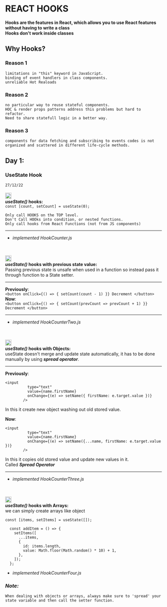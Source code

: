 # **REACT HOOKS**

**Hooks are the features in React, which allows you to use React features without having to write a class**<br>
**Hooks don't work inside classes**

## **Why Hooks?**

### **Reason 1**

    limitations in "this" keyword in JavaScript.
    binding of event handlers in class components.
    unreliable Hot Realoads

### **Reason 2**

    no particular way to reuse stateful components.
    HOC & render props patterns address this problems but hard to refactor.
    Need to share statefull logic in a better way.

### **Reason 3**

    components for data fetching and subscribing to events codes is not organized and scattered in different life-cycle methods.

## **Day 1**:

### **UseState Hook**

`27/12/22`
<br><br>
<img src="https://media0.giphy.com/media/13VLdHIQRb8zQc/giphy.gif?cid=790b761139649fcbebc663ec138bf6268a255990c913eb92&rid=giphy.gif&ct=g" alt="1" width="20">
<br>
**_useState()_ hooks:**<br>
`const [count, setCount] = useState(0);`<br>

    Only call HOOKS on the TOP level.
    Don't Call HOOks into condition, or nested functions.
    Only call hooks from React Functions (not from JS components)

---

- _implemented HookCounter.js_

<br><br>
<img src="https://media3.giphy.com/media/pKt7w9ILVOdWw/giphy.gif?cid=ecf05e47aswk6vvvvu7kccxkwfqmiw1pgzp20s6iaii56xhf&rid=giphy.gif&ct=g" alt="2" width="20">
<br>
**_useState()_ hooks with previous state value:**<br>
Passing previous state is unsafe when used in a function so instead pass it through function to a State setter.<br>

---

**Previously**:<br>
`<button onClick={() => { setCount(count - 1) }} Decrement </button>`<br>
**Now**:<br>
`<button onClick={() => { setCount(prevCount => prevCount + 1) }} Decrement </button>`

---

- _implemented HookCounterTwo.js_

<br><br>
<img src="https://media0.giphy.com/media/d7id4BY2NQnJe/giphy.gif?cid=790b7611b2b74ce0fcd0b69e3535031c98aefae80a8021c0&rid=giphy.gif&ct=g" alt="3" width="20">
<br>
**_useState()_ hooks with Objects:**<br>
useState doesn't merge and update state automatically, it has to be done manually by using **_spread operator_**.

---

**Previously**:<br>

```
<input
          type="text"
          value={name.firstName}
          onChange={(e) => setName({ firstName: e.target.value })}
        />
```

In this it create new object washing out old stored value.

**Now**:<br>

```
<input
          type="text"
          value={name.firstName}
          onChange={(e) => setName({...name, firstName: e.target.value })}
        />
```

In this it copies old stored value and update new values in it.<br>
Called **_Spread Operator_**

---

- _implemented HookCounterThree.js_

<br><br>
<img src="https://media0.giphy.com/media/U7oYLyQqXM9sA/giphy.gif?cid=790b7611aad068ac5a2ce8c480a00e16daad98909dd1a1df&rid=giphy.gif&ct=g" alt="4" width="20">
<br>
**_useState()_ hooks with Arrays:**<br>
we can simply create arrays like object

```
const [items, setItems] = useState([]);

  const addItem = () => {
    setItems([
      ...items,
      {
        id: items.length,
        value: Math.floor(Math.random() * 10) + 1,
      },
    ]);
  };
```

- _implemented HookCounterFour.js_

### **_Note:_**

    When dealing with objects or arrays, always make sure to 'spread' your state variable and then call the setter function.
